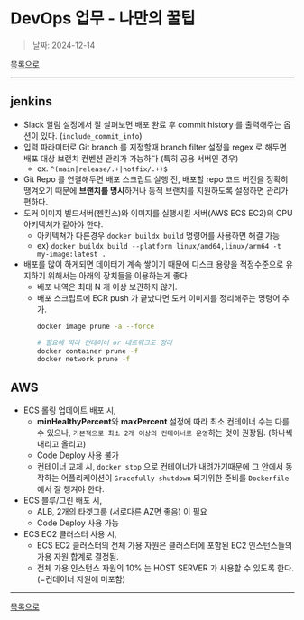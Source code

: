 # DevOps 업무 - 나만의 꿀팁

> 날짜: 2024-12-14

[목록으로](https://shiwoo-park.github.io/blog)

---

## jenkins

- Slack 알림 설정에서 잘 살펴보면 배포 완료 후 commit history 를 출력해주는 옵션이 있다. (`include_commit_info`)
- 입력 파라미터로 Git branch 를 지정할때 branch filter 설정을 regex 로 해두면 배포 대상 브랜치 컨벤션 관리가 가능하다 (특히 공용 서버인 경우)
  - ex. `^(main|release/.+|hotfix/.+)$`
- Git Repo 를 연결해두면 배포 스크립트 실행 전, 배포할 repo 코드 버전을 정확히 땡겨오기 때문에 **브랜치를 명시**하거나 동적 브랜치를 지원하도록 설정하면 관리가 편하다.
- 도커 이미지 빌드서버(젠킨스)와 이미지를 실행시킬 서버(AWS ECS EC2)의 CPU 아키텍쳐가 같아야 한다.
  - 아키텍쳐가 다른경우 `docker buildx build` 명령어를 사용하면 해결 가능
  - ex) `docker buildx build --platform linux/amd64,linux/arm64 -t my-image:latest .`
- 배포를 많이 하게되면 데이터가 계속 쌓이기 때문에 디스크 용량을 적정수준으로 유지하기 위해서는 아래의 장치들을 이용하는게 좋다.
  - 배포 내역은 최대 N 개 이상 보관하지 않기.
  - 배포 스크립트에 ECR push 가 끝났다면 도커 이미지를 정리해주는 명령어 추가.
    ```bash
    docker image prune -a --force
    
    # 필요에 따라 컨테이너 or 네트워크도 정리 
    docker container prune -f
    docker network prune -f
    ```

## AWS

- ECS 롤링 업데이트 배포 시, 
  - **minHealthyPercent**와 **maxPercent** 설정에 따라 최소 컨테이너 수는 다를 수 있으나, `기본적으로 최소 2개 이상의 컨테이너로 운영`하는 것이 권장됨. (하나씩 내리고 올리고)
  - Code Deploy 사용 불가
  - 컨테이너 교체 시, `docker stop` 으로 컨테이너가 내려가기때문에 그 안에서 동작하는 어플리케이션이 `Gracefully shutdown` 되기위한 준비를 `Dockerfile` 에서 잘 챙겨야 한다.
- ECS 블루/그린 배포 시, 
  - ALB, 2개의 타겟그룹 (서로다른 AZ면 좋음) 이 필요
  - Code Deploy 사용 가능
- ECS EC2 클러스터 사용 시,
  - ECS EC2 클러스터의 전체 가용 자원은 클러스터에 포함된 EC2 인스턴스들의 가용 자원 합계로 결정됨.
  - 전체 가용 인스턴스 자원의 10% 는 HOST SERVER 가 사용할 수 있도록 한다. (=컨테이너 자원에 미포함)

---

[목록으로](https://shiwoo-park.github.io/blog)
